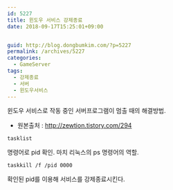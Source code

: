 ```yaml
---
id: 5227
title: 윈도우 서비스 강제종료
date: 2018-09-17T15:25:01+09:00


guid: http://blog.dongbumkim.com/?p=5227
permalink: /archives/5227
categories:
  - GameServer
tags:
  - 강제종료
  - 서버
  - 윈도우서비스
---
```

윈도우 서비스로 작동 중인 서버프로그램이 멈출 때의 해결방법.

* 원본출처 : http://zewtion.tistory.com/294

`tasklist`

명령어로 pid 확인. 마치 리눅스의 ps 명령어의 역할.

`taskkill /f /pid 0000`

확인된 pid를 이용해 서비스를 강제종료시킨다.
